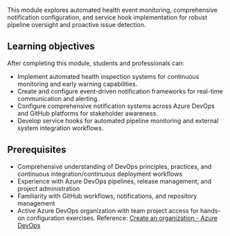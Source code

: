 This module explores automated health event monitoring, comprehensive notification configuration, and service hook implementation for robust pipeline oversight and proactive issue detection.

## Learning objectives

After completing this module, students and professionals can:

- Implement automated health inspection systems for continuous monitoring and early warning capabilities.
- Create and configure event-driven notification frameworks for real-time communication and alerting.
- Configure comprehensive notification systems across Azure DevOps and GitHub platforms for stakeholder awareness.
- Develop service hooks for automated pipeline monitoring and external system integration workflows.

## Prerequisites

- Comprehensive understanding of DevOps principles, practices, and continuous integration/continuous deployment workflows
- Experience with Azure DevOps pipelines, release management, and project administration
- Familiarity with GitHub workflows, notifications, and repository management
- Active Azure DevOps organization with team project access for hands-on configuration exercises. Reference: [Create an organization - Azure DevOps](/azure/devops/organizations/accounts/create-organization)
